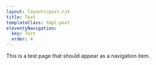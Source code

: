 ```yaml
---
layout: layouts/post.njk
title: Test
templateClass: tmpl-post
eleventyNavigation:
  key: Test
  order: 4
---
```


This is a test page that should appear as a navigation item.
